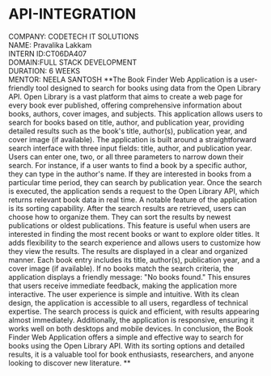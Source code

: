 # API-INTEGRATION
COMPANY: CODETECH IT SOLUTIONS  
NAME: Pravalika Lakkam  
INTERN ID:CT06DA407  
DOMAIN:FULL STACK DEVELOPMENT  
DURATION: 6 WEEKS  
MENTOR: NEELA SANTOSH
**The Book Finder Web Application is a user-friendly tool designed to search for books using data from the Open Library API. Open Library is a vast platform that aims to create a web page for every book ever published, offering comprehensive information about books, authors, cover images, and subjects. This application allows users to search for books based on title, author, and publication year, providing detailed results such as the book's title, author(s), publication year, and cover image (if available).
The application is built around a straightforward search interface with three input fields: title, author, and publication year. Users can enter one, two, or all three parameters to narrow down their search. For instance, if a user wants to find a book by a specific author, they can type in the author's name. If they are interested in books from a particular time period, they can search by publication year. Once the search is executed, the application sends a request to the Open Library API, which returns relevant book data in real time.
A notable feature of the application is its sorting capability. After the search results are retrieved, users can choose how to organize them. They can sort the results by newest publications or oldest publications. This feature is useful when users are interested in finding the most recent books or want to explore older titles. It adds flexibility to the search experience and allows users to customize how they view the results.
The results are displayed in a clear and organized manner. Each book entry includes its title, author(s), publication year, and a cover image (if available). If no books match the search criteria, the application displays a friendly message: "No books found." This ensures that users receive immediate feedback, making the application more interactive.
The user experience is simple and intuitive. With its clean design, the application is accessible to all users, regardless of technical expertise. The search process is quick and efficient, with results appearing almost immediately. Additionally, the application is responsive, ensuring it works well on both desktops and mobile devices.
In conclusion, the Book Finder Web Application offers a simple and effective way to search for books using the Open Library API. With its sorting options and detailed results, it is a valuable tool for book enthusiasts, researchers, and anyone looking to discover new literature. **



